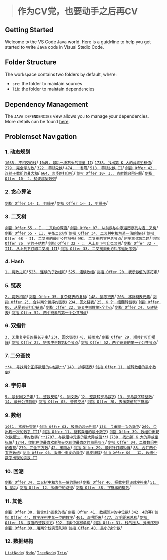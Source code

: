 > # 作为CV党，也要动手之后再CV

## Getting Started

Welcome to the VS Code Java world. Here is a guideline to help you get started to write Java code in Visual Studio Code.

## Folder Structure

The workspace contains two folders by default, where:

- `src`: the folder to maintain sources
- `lib`: the folder to maintain dependencies

## Dependency Management

The `JAVA DEPENDENCIES` view allows you to manage your dependencies. More details can be found [here](https://github.com/microsoft/vscode-java-pack/blob/master/release-notes/v0.9.0.md#work-with-jar-files-directly).

## Problemset Navigation

### 1. 动态规划

[`1035. 不相交的线`](src/lc1035.java)/
[`1049. 最后一块石头的重量 II`](src/lc1049.java)/
[`1738. 找出第 K 大的异或坐标值`](src/lc1738.java)/
[`279. 完全平方数`](src/lc279.java)/
[`322. 零钱兑换`](src/lc322.java)/
[`474. 一和零`](src/lc474.java)/
[`518. 零钱兑换 II`](src/lc518.java)/
[`剑指 Offer 42. 连续子数组的最大和`](src/lc53offer42.java)/
[`664. 奇怪的打印机`](src/lc664.java)/
[`剑指 Offer 10- II. 青蛙跳台阶问题`](src/lc70offer10B.java)/
[`剑指 Offer 10- I. 斐波那契数列`](src/offer10A.java)/

### 2. 贪心算法

[`剑指 Offer 14- I. 剪绳子`](src/lc343offer14A.java)/
[`剑指 Offer 14- I. 剪绳子`](src/lc343offer14B.java)/

### 3. 二叉树

[`剑指 Offer 55 - I. 二叉树的深度`](src/lc104offer55A.java)/
[`剑指 Offer 07. 从前序与中序遍历序列构造二叉树`](src/lc105offer07.java)/
[`剑指 Offer 55 - II. 平衡二叉树`](src/lc110offer55Bnc62.java)/
[`剑指 Offer 34. 二叉树中和为某一值的路径`](src/lc113offer34.java)/
[`剑指 Offer 68 - II. 二叉树的最近公共祖先`](src/lc236offer68Bnc102.java)/
[`993. 二叉树的堂兄弟节点`](src/lc993.java)/
[`阿里笔试第二题`](src/aliCoding2.java)/
[`剑指 Offer 26. 树的子结构`](src/offer26nc98.java)/
[`剑指 Offer 32 - I. 从上到下打印二叉树`](src/offer32A.java)/
[`剑指 Offer 32 - III. 从上到下打印二叉树 III`](src/offer32C.java)/
[`剑指 Offer 33. 二叉搜索树的后序遍历序列`](src/offer33.java)/

### 4. Hash

[`1. 两数之和`](src/lc1.java)/
[`523. 连续的子数组和`](src/lc523.java)/
[`525. 连续数组`](src/lc525.java)/
[`剑指 Offer 20. 表示数值的字符串`](src/offer20.java)/

### 5. 链表

[`2. 两数相加`](src/lc2.java)/
[`剑指 Offer 35. 复杂链表的复制`](src/lc138offer35.java)/
[`148. 排序链表`](src/lc148.java)/
[`203. 移除链表元素`](src/lc203.java)/
[`剑指 Offer 25. 合并两个排序的链表`](src/lc21offer25.java)/
[`234. 回文链表`](src/lc234nc96.java)/
[`25. K 个一组翻转链表`](src/lc25.java)/
[`剑指 Offer 06. 从尾到头打印链表`](src/offer06.java)/
[`剑指 Offer 22. 链表中倒数第k个节点`](src/offer22.java)/
[`剑指 Offer 24. 反转链表`](src/offer24.java)/
[`剑指 Offer 52. 两个链表的第一个公共节点`](src/offer52nc66.java)/


### 6. 双指针

[`3. 无重复字符的最长子串`](src/lc3offer48.java)/
[`234. 回文链表`](src/lc234nc96.java)/
[`42. 接雨水`](src/lc42.java)/
[`剑指 Offer 29. 顺时针打印矩阵`](src/lc54offer29.java)/
[`剑指 Offer 22. 链表中倒数第k个节点`](src/offer22.java)/
[`剑指 Offer 52. 两个链表的第一个公共节点`](src/offer52nc66.java)/

### 7. 二分查找

[`**4. 寻找两个正序数组的中位数**`](src/lc4.java)/
[`148. 排序链表`](src/lc148.java)/
[`剑指 Offer 11. 旋转数组的最小数字`](src/lc154offer11.java)/

### 8. 字符串

[`5. 最长回文子串`](src/lc5.java)/
[`7. 整数反转`](src/lc7.java)/
[`9. 回文数`](src/lc9.java)/
[`12. 整数转罗马数字`](src/lc12.java)/
[`13. 罗马数字转整数`](src/lc13.java)/
[`14. 最长公共前缀`](src/lc14nc55.java)/
[`剑指 Offer 05. 替换空格`](src/offer05.java)/
[`剑指 Offer 20. 表示数值的字符串`](src/offer20.java)/


### 9. 数组

[`1051. 高度检查器`](src/lc1051.java)/
[`剑指 Offer 63. 股票的最大利润`](src/lc121offer63.java)/
[`136. 只出现一次的数字`](src/lc136.java)/
[`260. 只出现一次的数字 III`](src/lc260nc75.java)/
[`剑指 Offer 11. 旋转数组的最小数字`](src/lc154offer11.java)/
[`剑指 Offer 39. 数组中出现次数超过一半的数字`](src/lc169offer39nc73.java)/
[`**1707. 与数组中元素的最大异或值**`](src/lc1707.java)/
[`1738. 找出第 K 大的异或坐标值`](src/lc1738.java)/
[`1744. 你能在你最喜欢的那天吃到你最喜欢的糖果吗？`](src/lc1744.java)/
[`剑指 Offer 04. 二维数组中的查找`](src/lc240offer04.java)/
[`279. 完全平方数`](src/lc279.java)/
[`42. 接雨水`](src/lc42.java)/
[`剑指 Offer 29. 顺时针打印矩阵`](src/lc54offer29.java)/
[`88. 合并两个有序数组`](src/lc88nc22.java)/
[`剑指 Offer 03. 数组中重复的数字`](src/offer03.java)/
[`螺旋矩阵`](src/offer54.java)/
[`剑指 Offer 56 - II. 数组中数字出现的次数 II`](src/offer56B.java)


### 10. 回溯

[`剑指 Offer 34. 二叉树中和为某一值的路径`](src/lc113offer34.java)/
[`剑指 Offer 46. 把数字翻译成字符串`](src/offer46.java)/
[`51. N 皇后`](src/lc51.java)/
[`剑指 Offer 12. 矩阵中的路径`](src/lc79offer12.java)/
[`剑指 Offer 38. 字符串的排列`](src/offer38.java)/

### 11. 其他

[`剑指 Offer 30. 包含min函数的栈`](src/lc155offer30.java)/
[`剑指 Offer 41. 数据流中的中位数`](src/lc295offer41.java)/
[`342. 4的幂`](src/lc342.java)/
[`剑指 Offer 44. 数字序列中某一位的数字`](src/lc400offer44.java)/
[`461. 汉明距离`](src/lc461.java)/
[`477. 汉明距离总和`](src/lc477.java)/
[`剑指 Offer 16. 数值的整数次方`](src/lc50offer16.java)/
[`692. 前K个高频单词`](src/lc692.java)/
[`剑指 Offer 31. 栈的压入、弹出序列`](src/lc946offer31.java)/
[`剑指 Offer 09. 用两个栈实现队列`](src/offer09.java)/
[`剑指 Offer 40. 最小的k个数`](src/offer40.java)/

### 12. 数据结构

[`ListNode`](src/ListNode.java)/
[`Node`](src/Node.java)/
[`TreeNode`](src/TreeNode.java)/
[`Trie`](src/Trie.java)/
